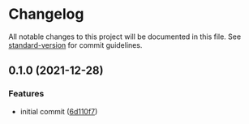 # Changelog

All notable changes to this project will be documented in this file. See [standard-version](https://github.com/conventional-changelog/standard-version) for commit guidelines.

## 0.1.0 (2021-12-28)

### Features

- initial commit ([6d110f7](https://github.com/yudai-nkt/eslint-config/commit/6d110f7170f69bbf29c2718ebae04cc69adb0a16))
